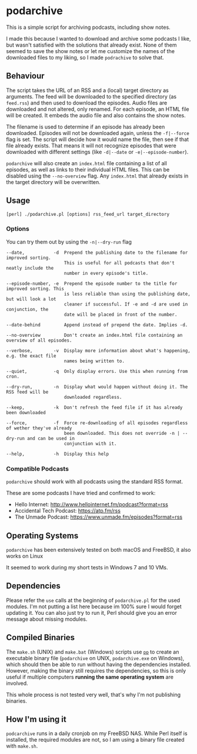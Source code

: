 podarchive
==========
This is a simple script for archiving podcasts, including show notes.

I made this because I wanted to download and archive some podcasts I like, but wasn't satisfied with the solutions that already exist. None of them seemed to save the show notes or let me customize the names of the downloaded files to my liking, so I made `podrachive` to solve that.

Behaviour
---------
The script takes the URL of an RSS and a (local) target directory as arguments. The feed will be downloaded to the specified directory (as `feed.rss`) and then used to download the episodes. Audio files are downloaded and not altered, only renamed. For each episode, an HTML file will be created. It embeds the audio file and also contains the show notes.

The filename is used to determine if an episode has already been downloaded. Episodes will not be downloaded again, unless the `-f|--force` flag is set. The script will decide how it would name the file, then see if that file already exists. That means it will not recognize episodes that were downloaded with different settings (like `-d|--date` or `-e|--episode-number`).

`podarchive` will also create an `index.html` file containing a list of all episodes, as well as links to their individual HTML files. This can be disabled using the `--no-overview` flag. Any `index.html` that already exists in the target directory will be overwritten.

Usage
-----
    [perl] ./podarchive.pl [options] rss_feed_url target_directory

    
### Options
You can try them out by using the `-n|--dry-run` flag

    --date,           -d  Prepend the publishing date to the filename for improved sorting.
                          This is useful for all podcasts that don't neatly include the
                          number in every episode's title.
    
    --episode-number, -e  Prepend the episode number to the title for improved sorting. This
                          is less reliable than using the publishing date, but will look a lot
                          cleaner if successful. If -e and -d are used in conjunction, the
                          date will be placed in front of the number.
                          
    --date-behind         Append instead of prepend the date. Implies -d.
    
    --no-overview         Don't create an index.html file containing an overview of all episodes.
    
    --verbose,        -v  Display more information about what's happening, e.g. the exact file
                          names being written to.
    
    --quiet,          -q  Only display errors. Use this when running from cron.
    
    --dry-run,        -n  Display what would happen without doing it. The RSS feed will be
                          downloaded regardless.
    
    --keep,           -k  Don't refresh the feed file if it has already been downloaded
    
    --force,          -f  Force re-downloading of all episodes regardless of wether they've already
                          been downloaded. This does not override -n | --dry-run and can be used in
                          conjunction with it.
    
    --help,           -h  Display this help

### Compatible Podcasts
`podarchive` should work with all podcasts using the standard RSS format.

These are some podcasts I have tried and confirmed to work:

* Hello Internet: http://www.hellointernet.fm/podcast?format=rss
* Accidental Tech Podcast: https://atp.fm/rss
* The Unmade Podcast: https://www.unmade.fm/episodes?format=rss

Operating Systems
-----------------
`podarchive` has been extensively tested on both macOS and FreeBSD, it also works on Linux

It seemed to work during my short tests in Windows 7 and 10 VMs.

Dependencies
------------
Please refer the `use` calls at the beginning of `podarchive.pl` for the used modules. I'm not putting a list here because im 100% sure I would forget updating it. You can also just try to run it, Perl should give you an error message about missing modules.

Compiled Binaries
-----------------
The `make.sh` (UNIX) and `make.bat` (Windows) scripts use [`pp`](https://metacpan.org/pod/pp) to create an executable binary file (`podarchive` on UNIX, `podarchive.exe` on Windows), which should then be able to run without having the dependencies installed. However, making the binary still requires the dependencies, so this is only useful if multiple computers **running the same operating system** are involved.

This whole process is not tested very well, that's why I'm not publishing binaries.

How I'm using it
----------------
`podcarchive` runs in a daily cronjob on my FreeBSD NAS. While Perl itself is installed, the required modules are not, so I am using a binary file created with `make.sh`.
